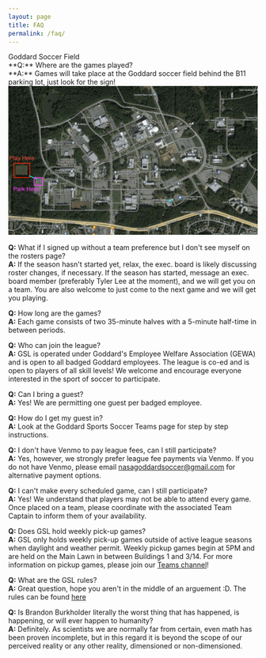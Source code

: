 ```yaml
---
layout: page
title: FAQ
permalink: /faq/
---
```


<div class="card mt-3">
<div class="card-header text-center">Goddard Soccer Field</div>

<div class="card-body" markdown=1>
**Q:** Where are the games played?<br>
**A:** Games will take place at the Goddard soccer field behind the B11 parking lot, just look for the sign!
<img src="/images/map.jpg" class="img-fluid rounded" />

**Q:** What if I signed up without a team preference but I don't see myself on the rosters page?<br>
**A:** If the season hasn't started yet, relax, the exec. board is likely discussing roster changes, if necessary. If the season has started, message an exec. board member (preferably Tyler Lee at the moment), and we will get you on a team. You are also welcome to just come to the next game and we will get you playing.

**Q:** How long are the games?<br>
**A:** Each game consists of two 35-minute halves with a 5-minute half-time in between periods. 

**Q:** Who can join the league?<br>
**A:** GSL is operated under Goddard's Employee Welfare Association (GEWA) and is open to all badged Goddard employees. The league is co-ed and is open to players of all skill levels! We welcome and encourage everyone interested in the sport of soccer to participate. 

**Q:** Can I bring a guest?<br>
**A:** Yes! We are permitting one guest per badged employee.

**Q:** How do I get my guest in?<br>
**A:** Look at the Goddard Sports Soccer Teams page for step by step instructions.

**Q:** I don't have Venmo to pay league fees, can I still participate?<br>
**A:** Yes, however, we strongly prefer league fee payments via Venmo. If you do not have Venmo, please email nasagoddardsoccer@gmail.com for alternative payment options. 

**Q:** I can't make every scheduled game, can I still participate?<br>
**A:** Yes! We understand that players may not be able to attend every game. Once placed on a team, please coordinate with the associated Team Captain to inform them of your availability.  

**Q:** Does GSL hold weekly pick-up games?<br>
**A:** GSL only holds weekly pick-up games outside of active league seasons when daylight and weather permit. Weekly pickup games begin at 5PM and are held on the Main Lawn in between Buildings 1 and 3/14. For more information on pickup games, please join our [Teams channel](https://teams.microsoft.com/l/team/19%3ag6UYrqOstWyW6S9Q-_jaSfmMqjkvoZauibWuiVI-HcY1%40thread.tacv2/conversations?groupId=5a25d439-e73f-44bf-9232-5bc6fd755435&tenantId=7005d458-45be-48ae-8140-d43da96dd17b)!

**Q:** What are the GSL rules?<br>
**A:** Great question, hope you aren't in the middle of an arguement :D. The rules can be found [here](/assets/docs/rules.pdf)

**Q:** Is Brandon Burkholder literally the worst thing that has happened, is happening, or will ever happen to humanity?<br>
**A:** Definitely. As scientists we are normally far from certain, even math has been proven incomplete, but in this regard it is beyond the scope of our perceived reality or any other reality, dimensioned or non-dimensioned.
</div>

</div>
